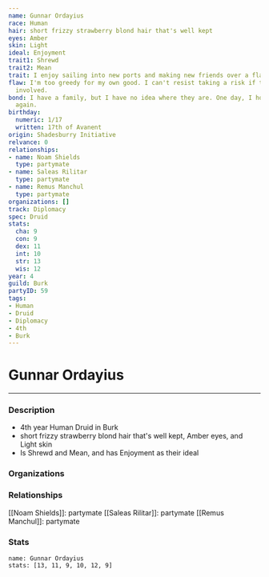 ```yaml
---
name: Gunnar Ordayius
race: Human
hair: short frizzy strawberry blond hair that's well kept
eyes: Amber
skin: Light
ideal: Enjoyment
trait1: Shrewd
trait2: Mean
trait: I enjoy sailing into new ports and making new friends over a flagon of ale.
flaw: I'm too greedy for my own good. I can't resist taking a risk if there's money
  involved.
bond: I have a family, but I have no idea where they are. One day, I hope to see them
  again.
birthday:
  numeric: 1/17
  written: 17th of Avanent
origin: Shadesburry Initiative
relvance: 0
relationships:
- name: Noam Shields
  type: partymate
- name: Saleas Rilitar
  type: partymate
- name: Remus Manchul
  type: partymate
organizations: []
track: Diplomacy
spec: Druid
stats:
  cha: 9
  con: 9
  dex: 11
  int: 10
  str: 13
  wis: 12
year: 4
guild: Burk
partyID: 59
tags:
- Human
- Druid
- Diplomacy
- 4th
- Burk
---
```

# Gunnar Ordayius
---
### Description
- 4th year Human Druid in Burk
- short frizzy strawberry blond hair that's well kept, Amber eyes, and Light skin
- Is Shrewd and Mean, and has Enjoyment as their ideal

### Organizations
### Relationships
[[Noam Shields]]: partymate
[[Saleas Rilitar]]: partymate
[[Remus Manchul]]: partymate
### Stats
```statblock
name: Gunnar Ordayius
stats: [13, 11, 9, 10, 12, 9]
```